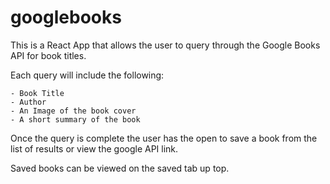 # googlebooks

This is a React App that allows the user to query through the Google Books API for book titles. 

Each query will include the following:

    - Book Title
    - Author
    - An Image of the book cover
    - A short summary of the book

Once the query is complete the user has the open to save a book from the list of results or view the google API link.

Saved books can be viewed on the saved tab up top.
